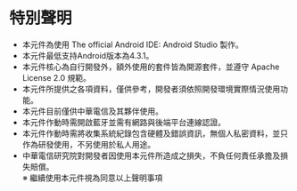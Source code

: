 特別聲明
======
-   本元件為使用 The official Android IDE: Android Studio 製作。
-   本元件最低支持Android版本為4.3.1。
-   本元件核心為自行開發外，額外使用的套件皆為開源套件，並遵守 Apache License 2.0 規範。
-   本元件所提供之各項資料，僅供參考，開發者須依照開發環境實際情況使用功能。
-   本元件目前僅供中華電信及其夥伴使用。
-   本元件作動時需開啟藍牙並需有網路與後端平台連線認證。
-   本元件作動時需將收集系統紀錄包含硬體及錯誤資訊，無個人私密資料，並只作為研發使用，不另使用於私人用途。
-   中華電信研究院對開發者因使用本元件所造成之損失，不負任何責任承擔及損失賠償。  
※ 繼續使用本元件視為同意以上聲明事項
